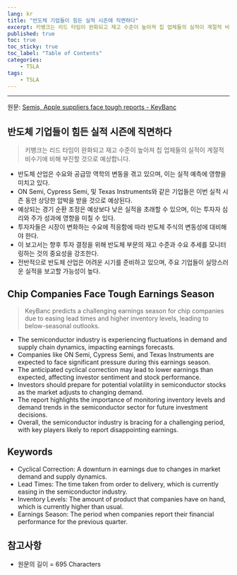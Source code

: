 ```yaml
---
lang: kr
title: "반도체 기업들이 힘든 실적 시즌에 직면하다"
excerpt: 키뱅크는 리드 타임이 완화되고 재고 수준이 높아져 칩 업체들의 실적이 계절적 비수기에 비해 부진할 것으로 예상합니다.
published: true
toc: true
toc_sticky: true
toc_label: "Table of Contents"
categories:
    - TSLA
tags:
    - TSLA
---
```


---

  원문: [Semis, Apple suppliers face tough reports - KeyBanc](https://www.investing.com/news/stock-market-news/semis-apple-suppliers-face-tough-reports--keybanc-1748985)

## 반도체 기업들이 힘든 실적 시즌에 직면하다

> 키뱅크는 리드 타임이 완화되고 재고 수준이 높아져 칩 업체들의 실적이 계절적 비수기에 비해 부진할 것으로 예상합니다.


- 반도체 산업은 수요와 공급망 역학의 변동을 겪고 있으며, 이는 실적 예측에 영향을 미치고 있다.
- ON Semi, Cypress Semi, 및 Texas Instruments와 같은 기업들은 이번 실적 시즌 동안 상당한 압박을 받을 것으로 예상된다.
- 예상되는 경기 순환 조정은 예상보다 낮은 실적을 초래할 수 있으며, 이는 투자자 심리와 주가 성과에 영향을 미칠 수 있다.
- 투자자들은 시장이 변화하는 수요에 적응함에 따라 반도체 주식의 변동성에 대비해야 한다.
- 이 보고서는 향후 투자 결정을 위해 반도체 부문의 재고 수준과 수요 추세를 모니터링하는 것의 중요성을 강조한다.
- 전반적으로 반도체 산업은 어려운 시기를 준비하고 있으며, 주요 기업들이 실망스러운 실적을 보고할 가능성이 높다.

## Chip Companies Face Tough Earnings Season

> KeyBanc predicts a challenging earnings season for chip companies due to easing lead times and higher inventory levels, leading to below-seasonal outlooks.


- The semiconductor industry is experiencing fluctuations in demand and supply chain dynamics, impacting earnings forecasts.
- Companies like ON Semi, Cypress Semi, and Texas Instruments are expected to face significant pressure during this earnings season.
- The anticipated cyclical correction may lead to lower earnings than expected, affecting investor sentiment and stock performance.
- Investors should prepare for potential volatility in semiconductor stocks as the market adjusts to changing demand.
- The report highlights the importance of monitoring inventory levels and demand trends in the semiconductor sector for future investment decisions.
- Overall, the semiconductor industry is bracing for a challenging period, with key players likely to report disappointing earnings.

## Keywords

- Cyclical Correction: A downturn in earnings due to changes in market demand and supply dynamics.
- Lead Times: The time taken from order to delivery, which is currently easing in the semiconductor industry.
- Inventory Levels: The amount of product that companies have on hand, which is currently higher than usual.
- Earnings Season: The period when companies report their financial performance for the previous quarter.

## 참고사항

- 원문의 길이 = 695 Characters

